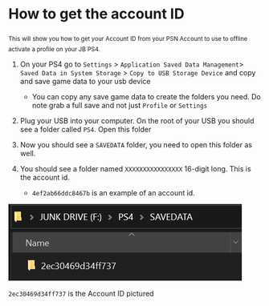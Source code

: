 # How to get the account ID
<sub> This will show you how to get your Account ID from your PSN Account to use to offline activate a profile on your JB PS4. </sub>

1. On your PS4 go to `Settings` > `Application Saved Data Management`> `Saved Data in System Storage` > `Copy to USB Storage Device` and copy and save game data to your usb device

    - You can copy any save game data to create the folders you need. Do note grab a full save and not just `Profile` or `Settings`
    
2. Plug your USB into your computer. On the root of your USB you should see a folder called `PS4`. Open this folder

3. Now you should see a `SAVEDATA` folder, you need to open this folder as well.

4. You should see a folder named `XXXXXXXXXXXXXXXX` 16-digit long. This is the account id. 
    - `4ef2ab66ddc8467b` is an example of an account id.
  
![Example of an Account ID](../../crc/pics/accid_example.png)

`2ec30469d34ff737` is the Account ID pictured


